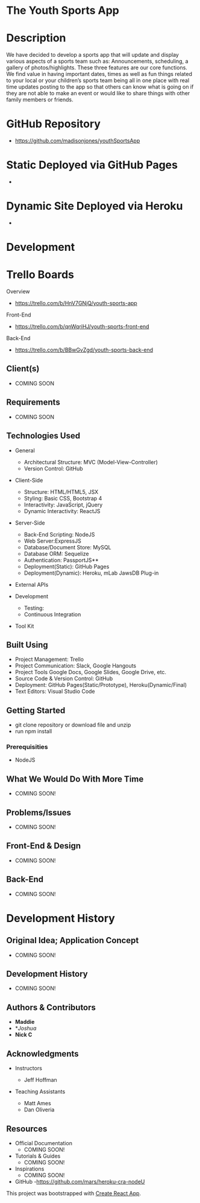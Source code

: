 # The Youth Sports App

# Description

We have decided to develop a sports app that will update and display various aspects of a sports team such as: Announcements, scheduling, a gallery of photos/highlights. These three features are our core functions. We find value in having important dates, times as well as fun things related to your local or your children’s sports team being all in one place with real time updates posting to the app so that others can know what is going on if they are not able to make an event or would like to share things with other family members or friends.

# GitHub Repository

- https://github.com/madisonjones/youthSportsApp

# Static Deployed via GitHub Pages

- 

# Dynamic Site Deployed via Heroku

- 

# **Development**

# Trello Boards

Overview

- https://trello.com/b/HnV7GNjQ/youth-sports-app

Front-End

- https://trello.com/b/qnWqriHJ/youth-sports-front-end

Back-End

- https://trello.com/b/BBwGvZgd/youth-sports-back-end

## Client(s)

- COMING SOON

## Requirements

- COMING SOON

## Technologies Used

- General
	- Architectural Structure: MVC (Model-View-Controller)
	- Version Control: GitHub
- Client-Side
	- Structure: HTML/HTML5, JSX
	- Styling: Basic CSS, Bootstrap 4
	- Interactivity: JavaScript, jQuery
	- Dynamic Interactivity: ReactJS
- Server-Side
	- Back-End Scripting: NodeJS
	- Web Server:ExpressJS
	- Database/Document Store: MySQL
	- Database ORM: Sequelize
	- Authentication: PassportJS**
	- Deployment(Static): GitHub Pages
	- Deployment(Dynamic): Heroku, mLab JawsDB Plug-in
- External APIs
	
- Development
	- Testing:
  - Continuous Integration
- Tool Kit

## Built Using

- Project Management: Trello
- Project Communication: Slack, Google Hangouts
- Project Tools Google Docs, Google Slides, Google Drive, etc.
- Source Code & Version Control: GitHub
- Deployment: GitHub Pages(Static/Prototype), Heroku(Dynamic/Final)
- Text Editors: Visual Studio Code

## Getting Started

 - git clone repository or download file and unzip
 - run npm install

### Prerequisities

 - NodeJS

## What We Would Do With More Time

- COMING SOON!

## Problems/Issues

- COMING SOON!

## Front-End & Design

- COMING SOON!

## Back-End

- COMING SOON!

# **Development History**

## Original Idea; Application Concept

- COMING SOON!

## Development History

- COMING SOON!

## Authors & Contributors

* **Maddie**
* **Joshua*
* **Nick C**

## Acknowledgments

- Instructors
	- Jeff Hoffman
	
- Teaching Assistants
	- Matt Ames
	- Dan Oliveria

## Resources

- Official Documentation
	- COMING SOON!
- Tutorials & Guides
	- COMING SOON! 
- Inspirations
	- COMING SOON!
- GitHub
	-https://github.com/mars/heroku-cra-nodeU


This project was bootstrapped with [Create React App](https://github.com/facebookincubator/create-react-app).
